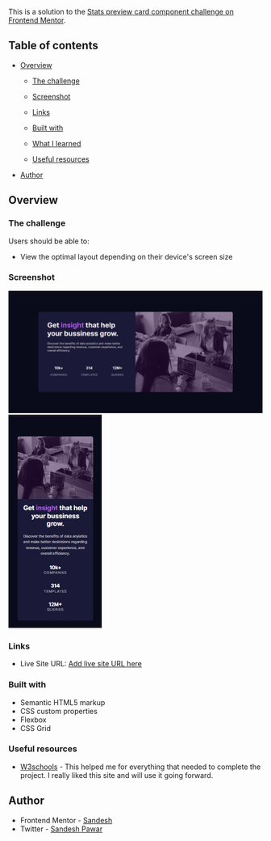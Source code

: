 This is a solution to the [Stats preview card component challenge on Frontend Mentor](https://www.frontendmentor.io/challenges/stats-preview-card-component-8JqbgoU62).

## Table of contents

- [Overview](#overview)
  - [The challenge](#the-challenge)
  - [Screenshot](#screenshot)
  - [Links](#links)
  - [Built with](#built-with)
  - [What I learned](#what-i-learned)

  - [Useful resources](#useful-resources)
- [Author](#author)


## Overview

### The challenge

Users should be able to:

- View the optimal layout depending on their device's screen size

### Screenshot

![desktop-design-solution-screenshot](./design/desktop-design-solution.jpg)
![mobile-desing-solution-screenshot](./design/mobile-design-solution.jpg)

### Links

- Live Site URL: [Add live site URL here](https://your-live-site-url.com)

### Built with

- Semantic HTML5 markup
- CSS custom properties
- Flexbox
- CSS Grid

### Useful resources

- [W3schools](https://www.w3schools.com) - This helped me for everything that needed to complete the project. I really liked this site and will use it going forward.


## Author

- Frontend Mentor - [Sandesh](https://www.frontendmentor.io/profile/@Sandesh4141)
- Twitter - [Sandesh Pawar](https://www.twitter.com/@Sandesh32971351)

